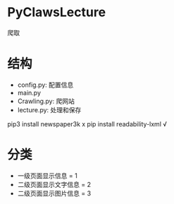 # PyClawsLecture
爬取
# 结构
- config.py: 配置信息
- main.py
- Crawling.py: 爬网站
- lecture.py: 处理和保存

pip3 install newspaper3k x
pip install readability-lxml √

# 分类
- 一级页面显示信息 = 1
- 二级页面显示文字信息 = 2
- 二级页面显示图片信息 = 3


